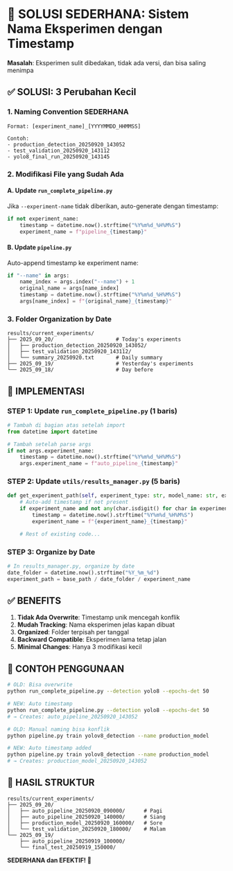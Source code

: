 # 🎯 SOLUSI SEDERHANA: Sistem Nama Eksperimen dengan Timestamp

**Masalah**: Eksperimen sulit dibedakan, tidak ada versi, dan bisa saling menimpa

## ✅ SOLUSI: 3 Perubahan Kecil

### 1. **Naming Convention SEDERHANA**
```
Format: [experiment_name]_[YYYYMMDD_HHMMSS]

Contoh:
- production_detection_20250920_143052
- test_validation_20250920_143112
- yolo8_final_run_20250920_143145
```

### 2. **Modifikasi File yang Sudah Ada**

#### A. Update `run_complete_pipeline.py`
Jika `--experiment-name` tidak diberikan, auto-generate dengan timestamp:
```python
if not experiment_name:
    timestamp = datetime.now().strftime("%Y%m%d_%H%M%S")
    experiment_name = f"pipeline_{timestamp}"
```

#### B. Update `pipeline.py`
Auto-append timestamp ke experiment name:
```python
if "--name" in args:
    name_index = args.index("--name") + 1
    original_name = args[name_index]
    timestamp = datetime.now().strftime("%Y%m%d_%H%M%S")
    args[name_index] = f"{original_name}_{timestamp}"
```

### 3. **Folder Organization by Date**
```
results/current_experiments/
├── 2025_09_20/                    # Today's experiments
│   ├── production_detection_20250920_143052/
│   ├── test_validation_20250920_143112/
│   └── summary_20250920.txt       # Daily summary
├── 2025_09_19/                    # Yesterday's experiments
└── 2025_09_18/                    # Day before
```

## 🚀 IMPLEMENTASI

### STEP 1: Update `run_complete_pipeline.py` (1 baris)
```python
# Tambah di bagian atas setelah import
from datetime import datetime

# Tambah setelah parse args
if not args.experiment_name:
    timestamp = datetime.now().strftime("%Y%m%d_%H%M%S")
    args.experiment_name = f"auto_pipeline_{timestamp}"
```

### STEP 2: Update `utils/results_manager.py` (5 baris)
```python
def get_experiment_path(self, experiment_type: str, model_name: str, experiment_name: str = None) -> Path:
    # Auto-add timestamp if not present
    if experiment_name and not any(char.isdigit() for char in experiment_name[-15:]):
        timestamp = datetime.now().strftime("%Y%m%d_%H%M%S")
        experiment_name = f"{experiment_name}_{timestamp}"

    # Rest of existing code...
```

### STEP 3: Organize by Date
```python
# In results_manager.py, organize by date
date_folder = datetime.now().strftime("%Y_%m_%d")
experiment_path = base_path / date_folder / experiment_name
```

## ✅ BENEFITS

1. **Tidak Ada Overwrite**: Timestamp unik mencegah konflik
2. **Mudah Tracking**: Nama eksperimen jelas kapan dibuat
3. **Organized**: Folder terpisah per tanggal
4. **Backward Compatible**: Eksperimen lama tetap jalan
5. **Minimal Changes**: Hanya 3 modifikasi kecil

## 🎯 CONTOH PENGGUNAAN

```bash
# OLD: Bisa overwrite
python run_complete_pipeline.py --detection yolo8 --epochs-det 50

# NEW: Auto timestamp
python run_complete_pipeline.py --detection yolo8 --epochs-det 50
# → Creates: auto_pipeline_20250920_143052

# OLD: Manual naming bisa konflik
python pipeline.py train yolov8_detection --name production_model

# NEW: Auto timestamp added
python pipeline.py train yolov8_detection --name production_model
# → Creates: production_model_20250920_143052
```

## 📁 HASIL STRUKTUR

```
results/current_experiments/
├── 2025_09_20/
│   ├── auto_pipeline_20250920_090000/      # Pagi
│   ├── auto_pipeline_20250920_140000/      # Siang
│   ├── production_model_20250920_160000/   # Sore
│   └── test_validation_20250920_180000/    # Malam
└── 2025_09_19/
    ├── auto_pipeline_20250919_100000/
    └── final_test_20250919_150000/
```

**SEDERHANA dan EFEKTIF! 🎉**